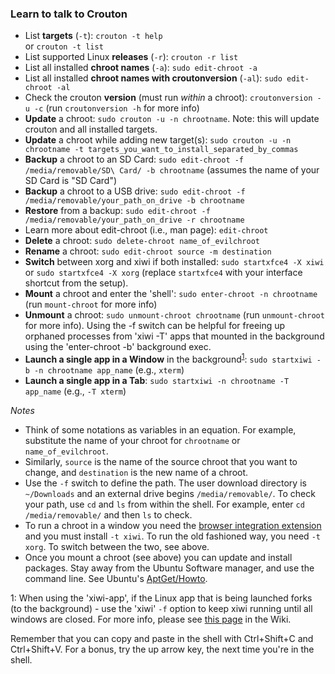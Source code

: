 ### Learn to talk to Crouton

* List **targets** (``-t``): ``crouton -t help``  
or `crouton -t list`
* List supported Linux **releases** (``-r``): ``crouton -r list``  
* List all installed **chroot names** (``-a``): ``sudo edit-chroot -a``  
* List all installed **chroot names with croutonversion** (``-al``): ``sudo edit-chroot -al``  
* Check the crouton **version** (must run *within* a chroot): ``croutonversion -u -c`` (run ``croutonversion -h`` for more info)  
* **Update** a chroot: ``sudo crouton -u -n chrootname``. Note: this will update crouton and all installed targets. 
* **Update** a chroot while adding new target(s): ``sudo crouton -u -n chrootname -t targets_you_want_to_install_separated_by_commas``   
* **Backup** a chroot to an SD Card: ``sudo edit-chroot -f /media/removable/SD\ Card/ -b chrootname`` (assumes the name of your SD Card is "SD Card")
* **Backup** a chroot to a USB drive: ``sudo edit-chroot -f /media/removable/your_path_on_drive -b chrootname`` 
* **Restore** from a backup: ``sudo edit-chroot -f /media/removable/your_path_on_drive -r chrootname``
* Learn more about edit-chroot (i.e., man page): ``edit-chroot``
* **Delete** a chroot: ``sudo delete-chroot name_of_evilchroot``
* **Rename** a chroot: ``sudo edit-chroot source -m destination`` 
* **Switch** between xorg and xiwi if both installed: ``sudo startxfce4 -X xiwi`` or ``sudo startxfce4 -X xorg`` (replace ``startxfce4`` with your interface shortcut from the setup).
* **Mount** a chroot and enter the 'shell': ``sudo enter-chroot -n chrootname`` (run ``mount-chroot`` for more info)
* **Unmount** a chroot: ``sudo unmount-chroot chrootname`` (run ``unmount-chroot`` for more info). Using the -f switch can be helpful for freeing up orphaned processes from 'xiwi -T' apps that mounted in the background using the 'enter-chroot -b' background exec.
* **Launch a single app in a Window** in the background<sup>[1](#myfootnote1)</sup>: ``sudo startxiwi -b -n chrootname app_name`` (e.g., ``xterm``)
* **Launch a single app in a Tab**: ``sudo startxiwi -n chrootname -T app_name`` (e.g., ``-T xterm``) 

_Notes_
* Think of some notations as variables in an equation. For example, substitute the name of your chroot for ``chrootname`` or ``name_of_evilchroot``. 
* Similarly, ``source`` is the name of the source chroot that you want to change, and ``destination`` is the new name of a chroot. 
* Use the ``-f`` switch to define the path. The user download directory is ``~/Downloads`` and an external drive begins ``/media/removable/``. To check your path, use ``cd`` and ``ls`` from within the shell. For example, enter ``cd /media/removable/`` and then ``ls`` to check. 
* To run a chroot in a window you need the [browser integration extension](https://chrome.google.com/webstore/detail/crouton-integration/gcpneefbbnfalgjniomfjknbcgkbijom) and you must install ``-t xiwi``. To run the old fashioned way, you need  ``-t xorg``. To switch between the two, see above. 
* Once you mount a chroot (see above) you can update and install packages. Stay away from the Ubuntu Software manager, and use the command line. See Ubuntu's [AptGet/Howto](https://help.ubuntu.com/community/AptGet/Howto). 

<a name="myfootnote1">1</a>: When using the 'xiwi-app', if the Linux app that is being launched forks (to the background) - use the 'xiwi' ``-f`` option to keep xiwi running until all windows are closed. For more info, please see [this page](https://github.com/dnschneid/crouton/wiki/crouton-in-a-Chromium-OS-window-%28xiwi%29) in the Wiki.
 
Remember that you can copy and paste in the shell with Ctrl+Shift+C and Ctrl+Shift+V. For a bonus, try the up arrow key, the next time you're in the shell. 